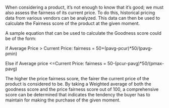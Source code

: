 When considering a product, it’s not enough to know that it’s good; we must also assess the fairness of its current price. To do this, historical pricing data from various vendors can be analyzed. This data can then be used to calculate the Fairness score of the product at the given moment.

A sample equation that can be used to calculate the Goodness score could be of the form:

if Average Price > Current Price:
               fairness = 50+(pavg-pcur)*50/(pavg-pmin)

Else if Average price <=Current Price:
               fairness = 50-(pcur-pavg)*50/(pmax-pavg)
      
The higher the price fairness score, the fairer the current price of the product is considered to be. By taking a Weighted average of both the goodness score and the price fairness score out of 100, a comprehensive score can be determined that indicates the tendency the buyer has to maintain for making the purchase of the given moment.
